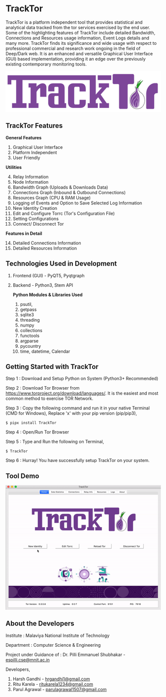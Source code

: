 # TrackTor

TrackTor is a platform independent tool that provides statistical and analytical data tracked from the tor services exercised by the end user. Some of the highlighting features of TrackTor include detailed Bandwidth, Connections and Resources usage information, Event Logs details and many more. TrackTor finds its significance and wide usage with respect to professional commercial and research work ongoing in the field of Deep/Dark web. It is an enhanced and versatile Graphical User Interface (GUI) based implementation, providing it an edge over the previously existing contemporary monitoring tools.

![Home Page](Screenshots/Logo.png)

## TrackTor Features

**General Features**

  1. Graphical User Interface
  2. Platform Independent
  3. User Friendly

**Utilities**

  4. Relay Information
  5. Node Information
  6. Bandwidth Graph (Uploads & Downloads Data)
  7. Connections Graph (Inbound & Outbound Connections) 
  8. Resources Graph (CPU & RAM Usage)
  9. Logging of Events and Option to Save Selected Log Information
  10. New Identity Creation
  11. Edit and Configure Torrc (Tor's Configuration File)
  12. Setting Configurations
  13. Connect/ Disconnect Tor

**Features in Detail**

  14. Detailed Connections Information
  15. Detailed Resources Information

## Technologies Used in Development

1. Frontend (GUI) - PyQT5, Pyqtgraph

2. Backend - Python3, Stem API
   
   **Python Modules & Libraries Used**
   
      1.  psutil,
      2.  getpass
      3.  sqlite3
      4.  threading
      5.  numpy
      6.  collections
      7.  functools
      8.  argparse
      9.  pycountry
      10. time, datetime, Calendar
      
## Getting Started with TrackTor

  Step 1 : Download and Setup Python on System (Python3+ Recommended)

  Step 2 : Download Tor Browser from https://www.torproject.org/download/languages/. It is the easiest and most common method to exercise TOR Network.

  Step 3 : Copy the following command and run it in your native Terminal (CMD for Windows), Replace 'x' with your pip version (pip/pip3),
  
  ```
  $ pipx install TrackTor
  ```

  Step 4 : Open/Run Tor Browser

  Step 5 : Type and Run the following on Terminal,
  
  ```
  $ TrackTor
  ```
  
  Step 6 : Hurray! You have successfully setup TrackTor on your system.

## Tool Demo

![TrackTor Home Page Demo](Screenshots/TrackTor_Demo.gif)

## About the Developers

Institute : Malaviya National Institute of Technology

Department : Computer Science & Engineering

Project under Guidance of : Dr. Pilli Emmanuel Shubhakar - espilli.cse@mnit.ac.in

Developers,
  
  1. Harsh Gandhi   - hrgandhi1@gmail.com
  2. Ritu Karela    - ritukarela1234@gmail.com
  3. Parul Agrawal  - parulagrawal1507@gmail.com

